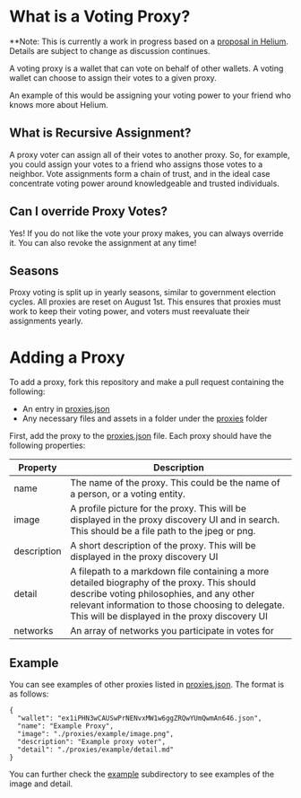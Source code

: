 # What is a Voting Proxy?

**Note: This is currently a work in progress based on a [proposal in Helium](https://github.com/helium/HIP/pull/925). Details are subject to change as discussion continues.

A voting proxy is a wallet that can vote on behalf of other wallets. A voting wallet can choose to assign their votes to a given proxy.

An example of this would be assigning your voting power to your friend who knows more about Helium. 

## What is Recursive Assignment?

A proxy voter can assign all of their votes to another proxy. So, for example, you could assign your votes to a friend who assigns those votes to a neighbor. Vote assignments form a chain of trust, and in the ideal case concentrate voting power around knowledgeable and trusted individuals.

## Can I override Proxy Votes?

Yes! If you do not like the vote your proxy makes, you can always override it. You can also revoke the assignment at any time!

## Seasons

Proxy voting is split up in yearly seasons, similar to government election cycles. All proxies are reset on August 1st. This ensures that proxies must work to keep their voting power, and voters must reevaluate their assignments yearly.

# Adding a Proxy

To add a proxy, fork this repository and make a pull request containing the following:

- An entry in [proxies.json](/proxies.json)
- Any necessary files and assets in a folder under the [proxies](/proxies) folder

First, add the proxy to the [proxies.json](/proxies.json) file. Each proxy should have the following properties:

| Property    | Description                                                                                                                                                                                                                                   |
|-------------|-----------------------------------------------------------------------------------------------------------------------------------------------------------------------------------------------------------------------------------------------|
| name        | The name of the proxy. This could be the name of a person, or a voting entity.                                                                                                                                                                |
| image       | A profile picture for the proxy. This will be displayed in the proxy discovery UI and in search. This should be a file path to the jpeg or png.                                                                                               |
| description | A short description of the proxy. This will be displayed in the proxy discovery UI                                                                                                                                                            |
| detail      | A filepath to a markdown file containing a more detailed biography of the proxy. This should describe voting philosophies, and any other relevant information to those choosing to delegate. This will be displayed in the proxy discovery UI |
| networks    | An array of networks you participate in votes for                                                                                                                                                                                             |

## Example

You can see examples of other proxies listed in [proxies.json](/proxies.json). The format is as follows:

```
{
  "wallet": "ex1iPHN3wCAUSwPrNENvxMW1w6ggZRQwYUmQwmAn646.json",
  "name": "Example Proxy",
  "image": "./proxies/example/image.png",
  "description": "Example proxy voter",
  "detail": "./proxies/example/detail.md"
}
```

You can further check the [example](./proxies/example) subdirectory to see examples of the image and detail.
